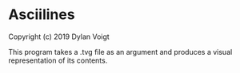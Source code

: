# Asciilines
Copyright (c) 2019 Dylan Voigt

This program takes a .tvg file as an argument and produces a visual representation of its contents.
